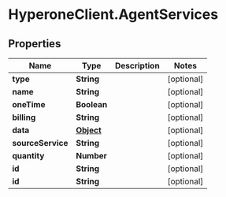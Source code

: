 # HyperoneClient.AgentServices

## Properties

Name | Type | Description | Notes
------------ | ------------- | ------------- | -------------
**type** | **String** |  | [optional] 
**name** | **String** |  | [optional] 
**oneTime** | **Boolean** |  | [optional] 
**billing** | **String** |  | [optional] 
**data** | [**Object**](.md) |  | [optional] 
**sourceService** | **String** |  | [optional] 
**quantity** | **Number** |  | [optional] 
**id** | **String** |  | [optional] 
**id** | **String** |  | [optional] 


